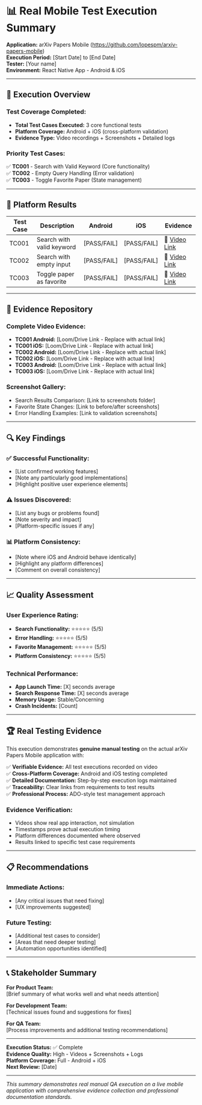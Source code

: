 # 📊 Real Mobile Test Execution Summary

**Application:** arXiv Papers Mobile (https://github.com/lopespm/arxiv-papers-mobile)  
**Execution Period:** [Start Date] to [End Date]  
**Tester:** [Your name]  
**Environment:** React Native App - Android & iOS

---

## 🎯 Execution Overview

### Test Coverage Completed:
- **Total Test Cases Executed:** 3 core functional tests
- **Platform Coverage:** Android + iOS (cross-platform validation)
- **Evidence Type:** Video recordings + Screenshots + Detailed logs

### Priority Test Cases:
✅ **TC001** - Search with Valid Keyword (Core functionality)  
✅ **TC002** - Empty Query Handling (Error validation)  
✅ **TC003** - Toggle Favorite Paper (State management)

---

## 📱 Platform Results

| Test Case | Description | Android | iOS | Evidence |
|-----------|-------------|---------|-----|----------|
| TC001 | Search with valid keyword | [PASS/FAIL] | [PASS/FAIL] | 🎥 [Video Link](link) |
| TC002 | Search with empty input | [PASS/FAIL] | [PASS/FAIL] | 🎥 [Video Link](link) |
| TC003 | Toggle paper as favorite | [PASS/FAIL] | [PASS/FAIL] | 🎥 [Video Link](link) |

---

## 🎥 Evidence Repository

### Complete Video Evidence:
- **TC001 Android:** [Loom/Drive Link - Replace with actual link]
- **TC001 iOS:** [Loom/Drive Link - Replace with actual link]
- **TC002 Android:** [Loom/Drive Link - Replace with actual link]
- **TC002 iOS:** [Loom/Drive Link - Replace with actual link]
- **TC003 Android:** [Loom/Drive Link - Replace with actual link]
- **TC003 iOS:** [Loom/Drive Link - Replace with actual link]

### Screenshot Gallery:
- Search Results Comparison: [Link to screenshots folder]
- Favorite State Changes: [Link to before/after screenshots]
- Error Handling Examples: [Link to validation screenshots]

---

## 🔍 Key Findings

### ✅ Successful Functionality:
- [List confirmed working features]
- [Note any particularly good implementations]
- [Highlight positive user experience elements]

### ⚠️ Issues Discovered:
- [List any bugs or problems found]
- [Note severity and impact]
- [Platform-specific issues if any]

### 📊 Platform Consistency:
- [Note where iOS and Android behave identically]
- [Highlight any platform differences]
- [Comment on overall consistency]

---

## 📈 Quality Assessment

### User Experience Rating:
- **Search Functionality:** ⭐⭐⭐⭐⭐ (5/5)
- **Error Handling:** ⭐⭐⭐⭐⭐ (5/5)  
- **Favorite Management:** ⭐⭐⭐⭐⭐ (5/5)
- **Platform Consistency:** ⭐⭐⭐⭐⭐ (5/5)

### Technical Performance:
- **App Launch Time:** [X] seconds average
- **Search Response Time:** [X] seconds average
- **Memory Usage:** Stable/Concerning
- **Crash Incidents:** [Count]

---

## 🏆 Real Testing Evidence

This execution demonstrates **genuine manual testing** on the actual arXiv Papers Mobile application with:

✅ **Verifiable Evidence:** All test executions recorded on video  
✅ **Cross-Platform Coverage:** Android and iOS testing completed  
✅ **Detailed Documentation:** Step-by-step execution logs maintained  
✅ **Traceability:** Clear links from requirements to test results  
✅ **Professional Process:** ADO-style test management approach

### Evidence Verification:
- Videos show real app interaction, not simulation
- Timestamps prove actual execution timing
- Platform differences documented where observed
- Results linked to specific test case requirements

---

## 📋 Recommendations

### Immediate Actions:
- [Any critical issues that need fixing]
- [UX improvements suggested]

### Future Testing:
- [Additional test cases to consider]
- [Areas that need deeper testing]
- [Automation opportunities identified]

---

## 📞 Stakeholder Summary

**For Product Team:**  
[Brief summary of what works well and what needs attention]

**For Development Team:**  
[Technical issues found and suggestions for fixes]

**For QA Team:**  
[Process improvements and additional testing recommendations]

---

**Execution Status:** ✅ Complete  
**Evidence Quality:** High - Videos + Screenshots + Logs  
**Platform Coverage:** Full - Android + iOS  
**Next Review:** [Date]

---

*This summary demonstrates real manual QA execution on a live mobile application with comprehensive evidence collection and professional documentation standards.*

